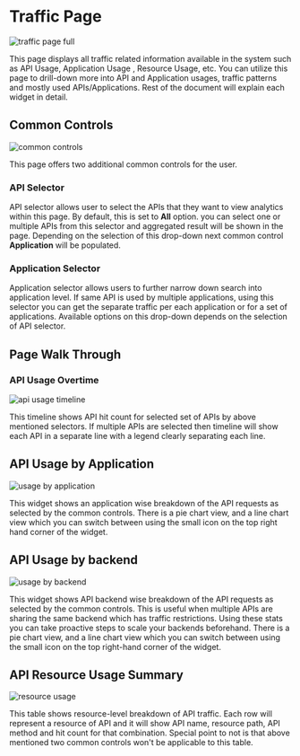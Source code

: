 # Traffic Page
![traffic page full]({{base_path}}/assets/img/observe/traffic/traffic-page-full.png)

This page displays all traffic related information available in the system such as API Usage, Application Usage
, Resource Usage, etc. You can utilize this page to drill-down more into API and Application usages, traffic patterns
 and mostly used APIs/Applications. Rest of the document will explain each widget in detail.
 
## Common Controls
![common controls]({{base_path}}/assets/img/observe/traffic/common-controls.png)

This page offers two additional common controls for the user. 
### API Selector
API selector allows user to select the APIs that they want to view analytics within this page. By default, this is
 set to **All** option. you can select one or multiple APIs from this selector and aggregated result will be shown
  in the page. Depending on the selection of this drop-down next common control **Application** will be populated.
### Application Selector
Application selector allows users to further narrow down search into application level. If same API is used by
 multiple applications, using this selector you can get the separate traffic per each application or for a set of
  applications. Available options on this drop-down depends on the selection of API selector.
  
## Page Walk Through
### API Usage Overtime
![api usage timeline]({{base_path}}/assets/img/observe/traffic/api-usage-timeline.png)

This timeline shows API hit count for selected set of APIs by above mentioned selectors. If multiple APIs are
 selected then timeline will show each API in a separate line with a legend clearly separating each line.
 
## API Usage by Application
![usage by application]({{base_path}}/assets/img/observe/traffic/usage-by-application.png)

This widget shows an application wise breakdown of the API requests as selected by the common controls. There is a
 pie chart view, and a line chart view which you can switch between using the small icon on the top right hand corner
  of the widget.
  
## API Usage by backend
![usage by backend]({{base_path}}/assets/img/observe/traffic/usage-by-backend.png)

This widget shows API backend wise breakdown of the API requests as selected by the common controls. This is useful
 when multiple APIs are sharing the same backend which has traffic restrictions. Using these stats you can take
  proactive steps to scale your backends beforehand. There is a pie chart view, and a line chart view which you can
   switch between using the small icon on the top right-hand corner of the widget.
## API Resource Usage Summary
![resource usage]({{base_path}}/assets/img/observe/traffic/resource-usage.png)

This table shows resource-level breakdown of API traffic. Each row will represent a resource of API and it will show
 API name, resource path, API method and hit count for that combination. Special point to not is that above mentioned
  two common controls won't be applicable to this table. 